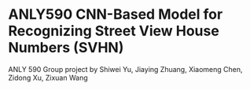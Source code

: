 # ANLY590 CNN-Based Model for Recognizing Street View House Numbers (SVHN)

ANLY 590 Group project by Shiwei Yu, Jiaying Zhuang, Xiaomeng Chen, Zidong Xu, Zixuan Wang
